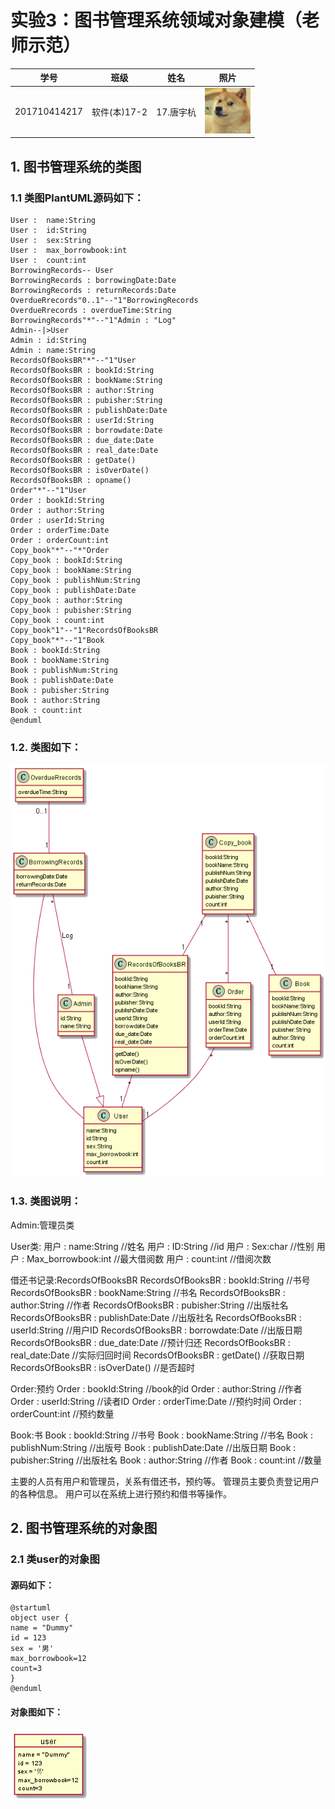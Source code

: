 # 实验3：图书管理系统领域对象建模（老师示范）
|学号|班级|姓名|照片|
|:-------:|:-------------: | :----------:|:---:|
|201710414217|软件(本)17-2|17.唐宇杭|![flow1](../face.jpg)|

## 1. 图书管理系统的类图

### 1.1 类图PlantUML源码如下：

``` @startuml 
User :  name:String
User :  id:String
User :  sex:String
User :  max_borrowbook:int
User :  count:int
BorrowingRecords-- User
BorrowingRecords : borrowingDate:Date
BorrowingRecords : returnRecords:Date
OverdueRrecords"0..1"--"1"BorrowingRecords
OverdueRrecords : overdueTime:String
BorrowingRecords"*"--"1"Admin : "Log"
Admin--|>User
Admin : id:String
Admin : name:String
RecordsOfBooksBR"*"--"1"User
RecordsOfBooksBR : bookId:String
RecordsOfBooksBR : bookName:String
RecordsOfBooksBR : author:String
RecordsOfBooksBR : pubisher:String
RecordsOfBooksBR : publishDate:Date
RecordsOfBooksBR : userId:String
RecordsOfBooksBR : borrowdate:Date
RecordsOfBooksBR : due_date:Date
RecordsOfBooksBR : real_date:Date
RecordsOfBooksBR : getDate()
RecordsOfBooksBR : isOverDate()
RecordsOfBooksBR : opname()
Order"*"--"1"User
Order : bookId:String
Order : author:String
Order : userId:String
Order : orderTime:Date
Order : orderCount:int
Copy_book"*"--"*"Order
Copy_book : bookId:String
Copy_book : bookName:String
Copy_book : publishNum:String
Copy_book : publishDate:Date
Copy_book : author:String
Copy_book : pubisher:String
Copy_book : count:int
Copy_book"1"--"1"RecordsOfBooksBR
Copy_book"*"--"1"Book
Book : bookId:String
Book : bookName:String
Book : publishNum:String
Book : publishDate:Date
Book : pubisher:String
Book : author:String
Book : count:int
@enduml
```

### 1.2. 类图如下：

![class](1.png)

### 1.3. 类图说明：
Admin:管理员类

User类:
用户 :  name:String //姓名
用户 :  ID:String //id
用户 :  Sex:char  //性别
用户 :  Max_borrowbook:int //最大借阅数
用户 :  count:int   //借阅次数

借还书记录:RecordsOfBooksBR
RecordsOfBooksBR : bookId:String //书号
RecordsOfBooksBR : bookName:String //书名
RecordsOfBooksBR : author:String //作者
RecordsOfBooksBR : pubisher:String //出版社名
RecordsOfBooksBR : publishDate:Date //出版社名
RecordsOfBooksBR : userId:String //用户ID
RecordsOfBooksBR : borrowdate:Date //出版日期
RecordsOfBooksBR : due_date:Date //预计归还
RecordsOfBooksBR : real_date:Date //实际归回时间
RecordsOfBooksBR : getDate() //获取日期
RecordsOfBooksBR : isOverDate() //是否超时

Order:预约
Order : bookId:String //book的id
Order : author:String //作者
Order : userId:String //读者ID
Order : orderTime:Date //预约时间
Order : orderCount:int //预约数量

Book:书
Book : bookId:String //书号
Book : bookName:String //书名
Book : publishNum:String //出版号
Book : publishDate:Date //出版日期
Book : pubisher:String //出版社名
Book : author:String //作者
Book : count:int //数量

主要的人员有用户和管理员，关系有借还书，预约等。
管理员主要负责登记用户的各种信息。
用户可以在系统上进行预约和借书等操作。
## 2. 图书管理系统的对象图
### 2.1 类user的对象图
#### 源码如下：
``` class
@startuml
object user {
name = "Dummy"
id = 123
sex = '男'
max_borrowbook=12
count=3
}
@enduml
``` 
#### 对象图如下：
![class](2.png)
